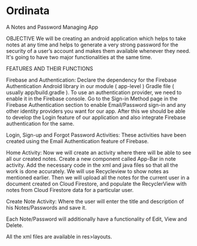 # Ordinata
A Notes and Password Managing App  


OBJECTIVE We will be creating an android application which helps to take notes at any time and helps to generate a very strong password for the security of a user’s account and makes them available whenever they need. It's going to have two major functionalities at the same time.  


FEATURES AND THEIR FUNCTIONS  

Firebase and Authentication: Declare the dependency for the Firebase Authentication Android library in our module ( app-level ) Gradle file ( usually app/build.gradle ). To use an authentication provider, we need to enable it in the Firebase console. Go to the Sign-in Method page in the Firebase Authentication section to enable Email/Password sign-in and any other identity providers you want for our app. After this we should be able to develop the Login feature of our application and also integrate Firebase authentication for the same. 

Login, Sign-up and Forgot Password Activities: These activities have been created using the Email Authentication feature of Firebase.

Home Activity: Now we will create an activity where there will be able to see all our created notes. Create a new component called App-Bar in note activity. Add the necessary code in the xml and java files so that all the work is done accurately. We will use Recycleview to show notes as mentioned earlier. Then we will upload all the notes for the current user in a document created on Cloud Firestore, and populate the RecyclerView with notes from Cloud Firestore data for a particular user.

Create Note Activity: Where the user will enter the title and description of his Notes/Passwords and save it.

Each Note/Password will additionally have a functionality of Edit, View and Delete.

All the xml files are available in res>layouts.
